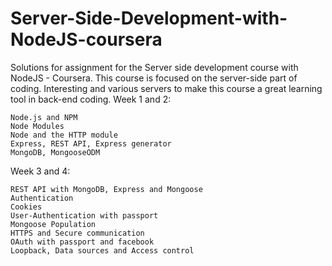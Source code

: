 # Server-Side-Development-with-NodeJS-coursera
Solutions for assignment for the Server side development course with NodeJS - Coursera. 
This course is focused on the server-side
part of coding. Interesting and various
servers to make this course a great
learning tool in back-end coding.
Week 1 and 2:

    Node.js and NPM
    Node Modules
    Node and the HTTP module
    Express, REST API, Express generator
    MongoDB, MongooseODM

Week 3 and 4:

    REST API with MongoDB, Express and Mongoose
    Authentication
    Cookies
    User-Authentication with passport
    Mongoose Population
    HTTPS and Secure communication
    OAuth with passport and facebook
    Loopback, Data sources and Access control
